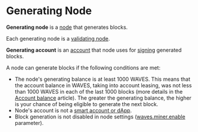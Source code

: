 # Generating Node

**Generating node** is a [node](/en/blockchain/node/) that generates blocks.

Each generating node is a [validating node](/en/blockchain/node/validating-node).

**Generating account** is an [account](/en/blockchain/account/) that node uses for [signing](/en/blockchain/block/block-signature) generated blocks.

A node can generate blocks if the following conditions are met:

* The node's generating balance is at least 1000 WAVES. This means that the account balance in WAVES, taking into account leasing, was not less than 1000 WAVES in each of the last 1000 blocks (more details in the [Account balance](/en/blockchain/account/account-balance) article). The greater the generating balance, the higher is your chance of being eligible to generate the next block.
* Node's account is not a [smart account or dApp](/en/blockchain/account/dapp).
* Block generation is not disabled in node settings ([waves.miner.enable](/en/waves-node/node-configuration#miner-settings) parameter).
